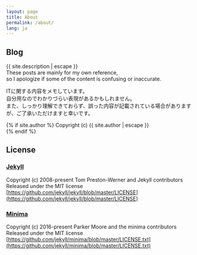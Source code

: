 ```yaml
---
layout: page
title: About
permalink: /about/
lang: ja
---
```


## Blog
{{ site.description | escape }}  
These posts are mainly for my own reference,  
so I apologize if some of the content is confusing or inaccurate.

ITに関する内容をメモしています。  
自分用なのでわかりづらい表現があるかもしれません。  
また、しっかり理解できておらず、誤った内容が記載されている場合がありますが、ご了承いただけますと幸いです。

{% if site.author %}
Copyright (c) {{ site.author | escape }}  
{% endif %}

## License
### [Jekyll](https://github.com/jekyll/jekyll)
Copyright (c) 2008-present Tom Preston-Werner and Jekyll contributors  
Released under the MIT license  
[https://github.com/jekyll/jekyll/blob/master/LICENSE](https://github.com/jekyll/jekyll/blob/master/LICENSE)

### [Minima](https://github.com/jekyll/minima)
Copyright (c) 2016-present Parker Moore and the minima contributors  
Released under the MIT license  
[https://github.com/jekyll/minima/blob/master/LICENSE.txt](https://github.com/jekyll/minima/blob/master/LICENSE.txt)
